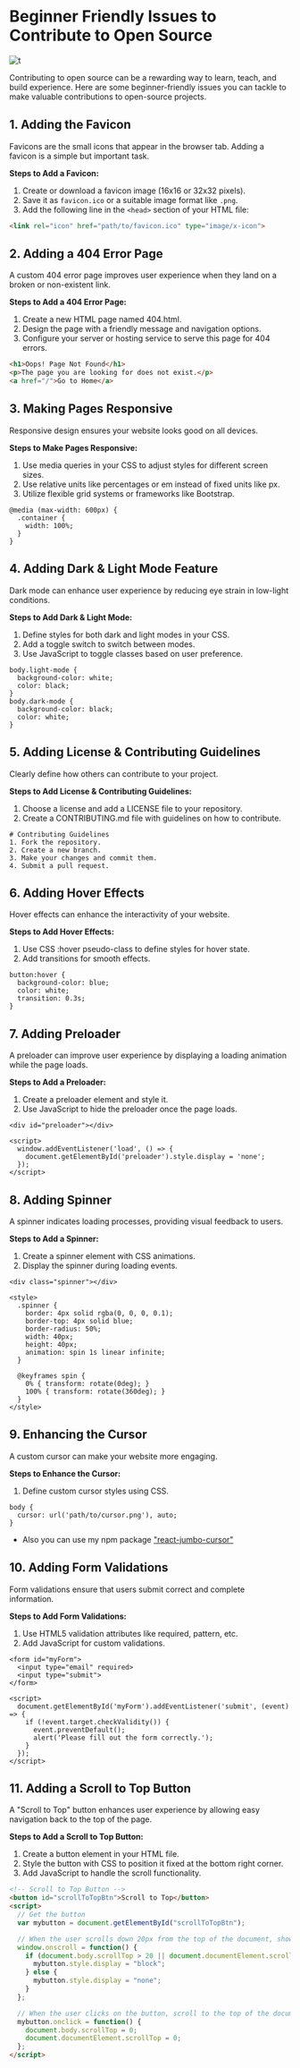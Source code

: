 # Beginner Friendly Issues to Contribute to Open Source

![t](https://github.com/user-attachments/assets/2c6274cf-9c8a-4d77-87ae-e4ea72bac8e9)

Contributing to open source can be a rewarding way to learn, teach, and build experience. Here are some beginner-friendly issues you can tackle to make valuable contributions to open-source projects.

## 1. Adding the Favicon

Favicons are the small icons that appear in the browser tab. Adding a favicon is a simple but important task.

**Steps to Add a Favicon:**

1. Create or download a favicon image (16x16 or 32x32 pixels).
2. Save it as `favicon.ico` or a suitable image format like `.png`.
3. Add the following line in the `<head>` section of your HTML file:

```html
<link rel="icon" href="path/to/favicon.ico" type="image/x-icon">
```

## 2. Adding a 404 Error Page

A custom 404 error page improves user experience when they land on a broken or non-existent link.

**Steps to Add a 404 Error Page:**

1. Create a new HTML page named 404.html.
2. Design the page with a friendly message and navigation options.
3. Configure your server or hosting service to serve this page for 404 errors.

```html
<h1>Oops! Page Not Found</h1>
<p>The page you are looking for does not exist.</p>
<a href="/">Go to Home</a>
```

## 3. Making Pages Responsive

Responsive design ensures your website looks good on all devices.

**Steps to Make Pages Responsive:**

1. Use media queries in your CSS to adjust styles for different screen sizes.
2. Use relative units like percentages or em instead of fixed units like px.
3. Utilize flexible grid systems or frameworks like Bootstrap.

```
@media (max-width: 600px) {
  .container {
    width: 100%;
  }
}
```

## 4. Adding Dark & Light Mode Feature

Dark mode can enhance user experience by reducing eye strain in low-light conditions.

**Steps to Add Dark & Light Mode:**

1. Define styles for both dark and light modes in your CSS.
2. Add a toggle switch to switch between modes.
3. Use JavaScript to toggle classes based on user preference.

```
body.light-mode {
  background-color: white;
  color: black;
}
body.dark-mode {
  background-color: black;
  color: white;
}
```

## 5. Adding License & Contributing Guidelines

Clearly define how others can contribute to your project.

**Steps to Add License & Contributing Guidelines:**

1. Choose a license and add a LICENSE file to your repository.
2. Create a CONTRIBUTING.md file with guidelines on how to contribute.

```
# Contributing Guidelines
1. Fork the repository.
2. Create a new branch.
3. Make your changes and commit them.
4. Submit a pull request.
```

## 6. Adding Hover Effects

Hover effects can enhance the interactivity of your website.

**Steps to Add Hover Effects:**

1. Use CSS :hover pseudo-class to define styles for hover state.
2. Add transitions for smooth effects.

```
button:hover {
  background-color: blue;
  color: white;
  transition: 0.3s;
}
```

## 7. Adding Preloader

A preloader can improve user experience by displaying a loading animation while the page loads.

**Steps to Add a Preloader:**

1. Create a preloader element and style it.
2. Use JavaScript to hide the preloader once the page loads.

```
<div id="preloader"></div>

<script>
  window.addEventListener('load', () => {
    document.getElementById('preloader').style.display = 'none';
  });
</script>
```

## 8. Adding Spinner

A spinner indicates loading processes, providing visual feedback to users.

**Steps to Add a Spinner:**

1. Create a spinner element with CSS animations.
2. Display the spinner during loading events.

```
<div class="spinner"></div>

<style>
  .spinner {
    border: 4px solid rgba(0, 0, 0, 0.1);
    border-top: 4px solid blue;
    border-radius: 50%;
    width: 40px;
    height: 40px;
    animation: spin 1s linear infinite;
  }

  @keyframes spin {
    0% { transform: rotate(0deg); }
    100% { transform: rotate(360deg); }
  }
</style>
```

## 9. Enhancing the Cursor

A custom cursor can make your website more engaging.

**Steps to Enhance the Cursor:**

1. Define custom cursor styles using CSS.

```
body {
  cursor: url('path/to/cursor.png'), auto;
}
```

- Also you can use my npm package ["react-jumbo-cursor"](https://www.npmjs.com/package/react-jumbo-cursor)
  

## 10. Adding Form Validations

Form validations ensure that users submit correct and complete information.

**Steps to Add Form Validations:**

1. Use HTML5 validation attributes like required, pattern, etc.
2. Add JavaScript for custom validations.

```
<form id="myForm">
  <input type="email" required>
  <input type="submit">
</form>

<script>
  document.getElementById('myForm').addEventListener('submit', (event) => {
    if (!event.target.checkValidity()) {
      event.preventDefault();
      alert('Please fill out the form correctly.');
    }
  });
</script>
```

## 11. Adding a Scroll to Top Button

A "Scroll to Top" button enhances user experience by allowing easy navigation back to the top of the page.

**Steps to Add a Scroll to Top Button:**

1. Create a button element in your HTML file.
2. Style the button with CSS to position it fixed at the bottom right corner.
3. Add JavaScript to handle the scroll functionality.

```html
<!-- Scroll to Top Button -->
<button id="scrollToTopBtn">Scroll to Top</button>
<script>
  // Get the button
  var mybutton = document.getElementById("scrollToTopBtn");

  // When the user scrolls down 20px from the top of the document, show the button
  window.onscroll = function() {
    if (document.body.scrollTop > 20 || document.documentElement.scrollTop > 20) {
      mybutton.style.display = "block";
    } else {
      mybutton.style.display = "none";
    }
  };

  // When the user clicks on the button, scroll to the top of the document
  mybutton.onclick = function() {
    document.body.scrollTop = 0;
    document.documentElement.scrollTop = 0;
  };
</script>
```

